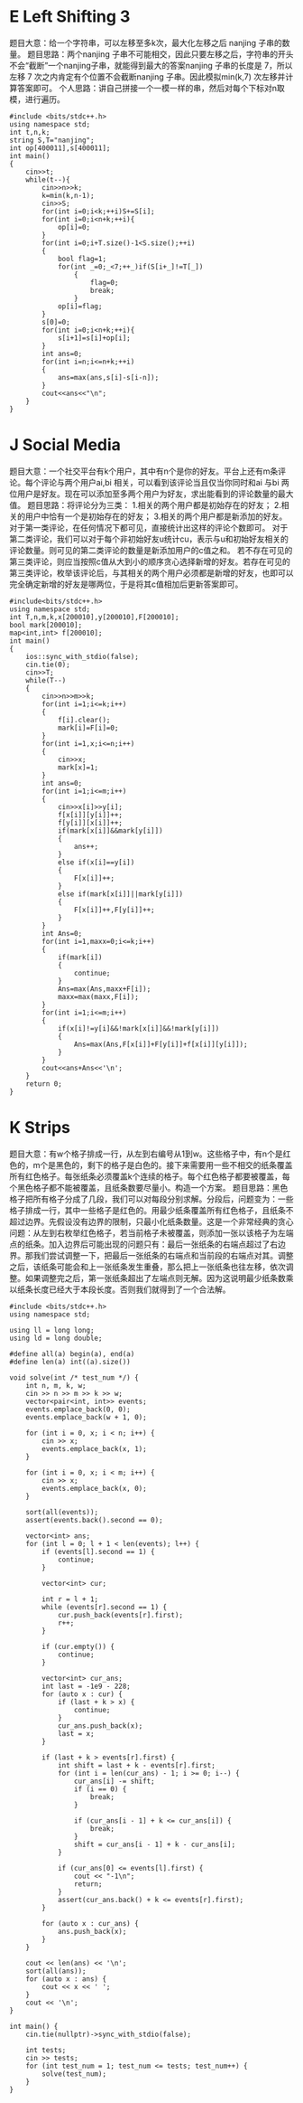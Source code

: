 # E Left Shifting 3
题目大意：给一个字符串，可以左移至多k次，最大化左移之后 nanjing 子串的数量。
题目思路：两个nanjing 子串不可能相交，因此只要左移之后，字符串的开头不会“截断”一个nanjing子串，就能得到最大的答案nanjing 子串的长度是 7，所以左移 7 次之内肯定有个位置不会截断nanjing 子串。因此模拟min(k,7) 次左移并计算答案即可。
个人思路：讲自己拼接一个一模一样的串，然后对每个下标对n取模，进行遍历。
````
#include <bits/stdc++.h>
using namespace std;
int t,n,k;
string S,T="nanjing";
int op[400011],s[400011];
int main()
{
    cin>>t;
    while(t--){
        cin>>n>>k;
        k=min(k,n-1);
        cin>>S;
        for(int i=0;i<k;++i)S+=S[i];
        for(int i=0;i<n+k;++i){
            op[i]=0;
        }
        for(int i=0;i+T.size()-1<S.size();++i)
        {
            bool flag=1;
            for(int _=0;_<7;++_)if(S[i+_]!=T[_])
                {
                    flag=0;
                    break;
                }
            op[i]=flag;
        }
        s[0]=0;
        for(int i=0;i<n+k;++i){
            s[i+1]=s[i]+op[i];
        }
        int ans=0;
        for(int i=n;i<=n+k;++i)
        {
            ans=max(ans,s[i]-s[i-n]);
        }
        cout<<ans<<"\n";
    }
}
````
# J Social Media
题目大意：一个社交平台有k个用户，其中有n个是你的好友。平台上还有m条评论。每个评论与两个用户ai,bi 相关，可以看到该评论当且仅当你同时和ai 与bi 两位用户是好友。现在可以添加至多两个用户为好友，求出能看到的评论数量的最大值。
题目思路：将评论分为三类：
1.相关的两个用户都是初始存在的好友；
2.相关的用户中恰有一个是初始存在的好友；
3.相关的两个用户都是新添加的好友。
对于第一类评论，在任何情况下都可见，直接统计出这样的评论个数即可。
对于第二类评论，我们可以对于每个非初始好友u统计cu，表示与u和初始好友相关的评论数量。则可见的第二类评论的数量是新添加用户的c值之和。
若不存在可见的第三类评论，则应当按照c值从大到小的顺序贪心选择新增的好友。若存在可见的第三类评论，枚举该评论后，与其相关的两个用户必须都是新增的好友，也即可以完全确定新增的好友是哪两位，于是将其c值相加后更新答案即可。

````
#include<bits/stdc++.h>
using namespace std;
int T,n,m,k,x[200010],y[200010],F[200010];
bool mark[200010];
map<int,int> f[200010];
int main()
{
    ios::sync_with_stdio(false);
    cin.tie(0);
    cin>>T;
    while(T--)
    {
        cin>>n>>m>>k;
        for(int i=1;i<=k;i++)
        {
            f[i].clear();
            mark[i]=F[i]=0;
        }
        for(int i=1,x;i<=n;i++)
        {
            cin>>x;
            mark[x]=1;
        }
        int ans=0;
        for(int i=1;i<=m;i++)
        {
            cin>>x[i]>>y[i];
            f[x[i]][y[i]]++;
            f[y[i]][x[i]]++;
            if(mark[x[i]]&&mark[y[i]])
            {
                ans++;
            }
            else if(x[i]==y[i])
            {
                F[x[i]]++;
            }
            else if(mark[x[i]]||mark[y[i]])
            {
                F[x[i]]++,F[y[i]]++;
            }
        }
        int Ans=0;
        for(int i=1,maxx=0;i<=k;i++)
        {
            if(mark[i])
            {
                continue;
            }
            Ans=max(Ans,maxx+F[i]);
            maxx=max(maxx,F[i]);
        }
        for(int i=1;i<=m;i++)
        {
            if(x[i]!=y[i]&&!mark[x[i]]&&!mark[y[i]])
            {
                Ans=max(Ans,F[x[i]]+F[y[i]]+f[x[i]][y[i]]);
            }
        }
        cout<<ans+Ans<<'\n';
    }
    return 0;
}
````

# K Strips
题目大意：有w个格子排成一行，从左到右编号从1到w。这些格子中，有n个是红色的，m个是黑色的，剩下的格子是白色的。接下来需要用一些不相交的纸条覆盖所有红色格子。每张纸条必须覆盖k个连续的格子。每个红色格子都要被覆盖，每个黑色格子都不能被覆盖，且纸条数要尽量小。构造一个方案。
题目思路：黑色格子把所有格子分成了几段，我们可以对每段分别求解。分段后，问题变为：一些格子排成一行，其中一些格子是红色的。用最少纸条覆盖所有红色格子，且纸条不超过边界。先假设没有边界的限制，只最小化纸条数量。这是一个非常经典的贪心问题：从左到右枚举红色格子，若当前格子未被覆盖，则添加一张以该格子为左端点的纸条。加入边界后可能出现的问题只有：最后一张纸条的右端点超过了右边界。那我们尝试调整一下，把最后一张纸条的右端点和当前段的右端点对其。调整之后，该纸条可能会和上一张纸条发生重叠，那么把上一张纸条也往左移，依次调整。如果调整完之后，第一张纸条超出了左端点则无解。因为这说明最少纸条数乘以纸条长度已经大于本段长度。否则我们就得到了一个合法解。
````
#include <bits/stdc++.h>
using namespace std;

using ll = long long;
using ld = long double;

#define all(a) begin(a), end(a)
#define len(a) int((a).size())

void solve(int /* test_num */) {
    int n, m, k, w;
    cin >> n >> m >> k >> w;
    vector<pair<int, int>> events;
    events.emplace_back(0, 0);
    events.emplace_back(w + 1, 0);

    for (int i = 0, x; i < n; i++) {
        cin >> x;
        events.emplace_back(x, 1);
    }

    for (int i = 0, x; i < m; i++) {
        cin >> x;
        events.emplace_back(x, 0);
    }

    sort(all(events));
    assert(events.back().second == 0);

    vector<int> ans;
    for (int l = 0; l + 1 < len(events); l++) {
        if (events[l].second == 1) {
            continue;
        }

        vector<int> cur;

        int r = l + 1;
        while (events[r].second == 1) {
            cur.push_back(events[r].first);
            r++;
        }

        if (cur.empty()) {
            continue;
        }

        vector<int> cur_ans;
        int last = -1e9 - 228;
        for (auto x : cur) {
            if (last + k > x) {
                continue;
            }
            cur_ans.push_back(x);
            last = x;
        }

        if (last + k > events[r].first) {
            int shift = last + k - events[r].first;
            for (int i = len(cur_ans) - 1; i >= 0; i--) {
                cur_ans[i] -= shift;
                if (i == 0) {
                    break;
                }

                if (cur_ans[i - 1] + k <= cur_ans[i]) {
                    break;
                }
                shift = cur_ans[i - 1] + k - cur_ans[i];
            }

            if (cur_ans[0] <= events[l].first) {
                cout << "-1\n";
                return;
            }
            assert(cur_ans.back() + k <= events[r].first);
        }

        for (auto x : cur_ans) {
            ans.push_back(x);
        }
    }

    cout << len(ans) << '\n';
    sort(all(ans));
    for (auto x : ans) {
        cout << x << ' ';
    }
    cout << '\n';
}

int main() {
    cin.tie(nullptr)->sync_with_stdio(false);

    int tests;
    cin >> tests;
    for (int test_num = 1; test_num <= tests; test_num++) {
        solve(test_num);
    }
}
````